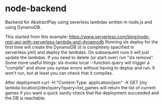 # node-backend
Backend for AbstractPlay using severless lambdas written in node.js and using DynamoDB.

This started from this example:
  https://www.serverless.com/blog/node-rest-api-with-serverless-lambda-and-dynamodb
Running 
  sls deploy
for the first time will create the DynamoDB (it is completely specified in serverless.yml) and deploy the lambdas. On subsequent runs it will just update the lambdas.
If you need to delete (or start over) run "sls remove".
Some more useful things:
  sls invoke local --function query
will trigger a "compile" and show you syntax errors without having to deploy and run. It won't run, but at least you can check that it compiles.

After deployment 
  curl -H "Content-Type: application/json" -X GET [my lambda location]/dev/query?query=list_games
will return the list of current games if you want a quick sanity check that the deployment succeeded and the DB is reachable.
  
